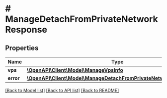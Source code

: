 # # ManageDetachFromPrivateNetworkResponse

## Properties

Name | Type | Description | Notes
------------ | ------------- | ------------- | -------------
**vps** | [**\OpenAPI\Client\Model\ManageVpsInfo**](ManageVpsInfo.md) |  | [optional]
**error** | [**\OpenAPI\Client\Model\ManageDetachFromPrivateNetworkResponseError**](ManageDetachFromPrivateNetworkResponseError.md) |  | [optional]

[[Back to Model list]](../../README.md#models) [[Back to API list]](../../README.md#endpoints) [[Back to README]](../../README.md)
